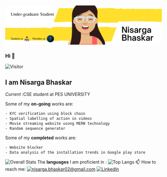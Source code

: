 ![nisarga banner image](./nisarga_banner.png)
### Hi 👋
![Visitor](https://visitor-badge.laobi.icu/badge?page_id=nisargabhaskar.nisarga.bhaskar)
## I am Nisarga Bhaskar 
<i>Current </i>:CSE student at PES UNIVERSITY

Some of my __on-going__ works are:

    - KYC verification using block chain
    - Spatial labelling of action in videos
    - Movie streaming website usong MERN technology
    - Random sequence generator 
Some of my __completed__ works are:

    - Website blocker
    - Data analysis of the installation trends in Google play store
![Overall Stats](https://github-readme-stats.vercel.app/api?username=nisargabhaskar&count_private=true&show_icons=true&hide=contribs)
The __languages__ I am proficient in :
![Top Langs](https://github-readme-stats.vercel.app/api/top-langs/?username=nisargabhaskar&layout=compact)
📫 How to reach me:
<a href="mailto:nisarga.bhaskar02@gmail.com">![nisarga.bhaskar02@gmail.com](https://img.shields.io/badge/Gmail-D14836?style=for-the-badge&logo=gmail&logoColor=white)</a> <a href="<https://www.linkedin.com/in/nisarga-bhaskar-69a86a224/>">![LinkedIn](https://img.shields.io/badge/LinkedIn-0077B5?style=for-the-badge&logo=linkedin&logoColor=white)</a>
